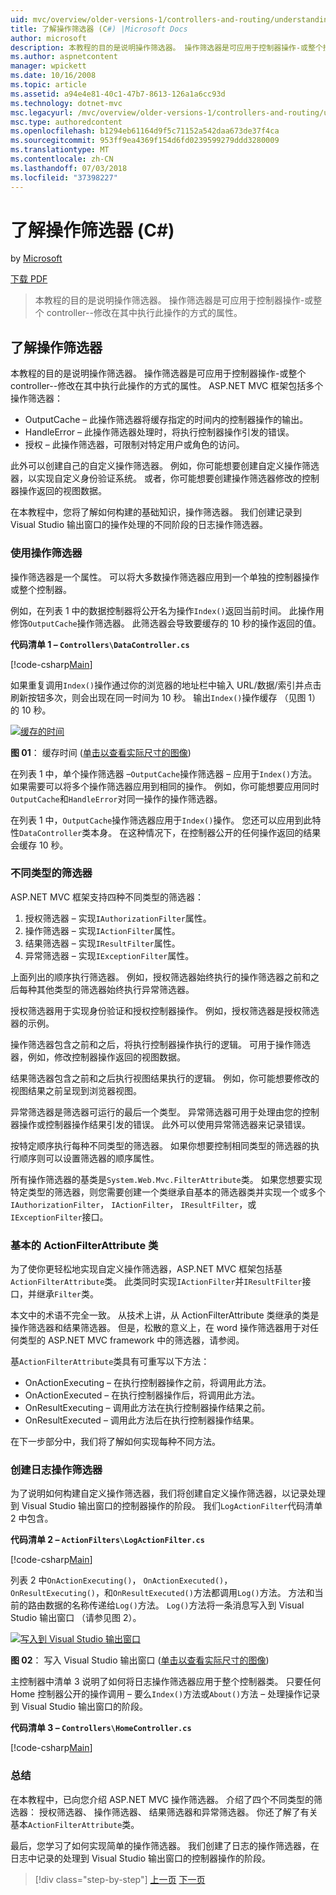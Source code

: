 ```yaml
---
uid: mvc/overview/older-versions-1/controllers-and-routing/understanding-action-filters-cs
title: 了解操作筛选器 (C#) |Microsoft Docs
author: microsoft
description: 本教程的目的是说明操作筛选器。 操作筛选器是可应用于控制器操作-或整个控制器的属性...
ms.author: aspnetcontent
manager: wpickett
ms.date: 10/16/2008
ms.topic: article
ms.assetid: a94e4e81-40c1-47b7-8613-126a1a6cc93d
ms.technology: dotnet-mvc
msc.legacyurl: /mvc/overview/older-versions-1/controllers-and-routing/understanding-action-filters-cs
msc.type: authoredcontent
ms.openlocfilehash: b1294eb61164d9f5c71152a542daa673de37f4ca
ms.sourcegitcommit: 953ff9ea4369f154d6fd0239599279ddd3280009
ms.translationtype: MT
ms.contentlocale: zh-CN
ms.lasthandoff: 07/03/2018
ms.locfileid: "37398227"
---
```

<a name="understanding-action-filters-c"></a>了解操作筛选器 (C#)
====================
by [Microsoft](https://github.com/microsoft)

[下载 PDF](http://download.microsoft.com/download/e/f/3/ef3f2ff6-7424-48f7-bdaa-180ef64c3490/ASPNET_MVC_Tutorial_14_CS.pdf)

> 本教程的目的是说明操作筛选器。 操作筛选器是可应用于控制器操作-或整个 controller--修改在其中执行此操作的方式的属性。


## <a name="understanding-action-filters"></a>了解操作筛选器

本教程的目的是说明操作筛选器。 操作筛选器是可应用于控制器操作-或整个 controller--修改在其中执行此操作的方式的属性。 ASP.NET MVC 框架包括多个操作筛选器：

- OutputCache – 此操作筛选器将缓存指定的时间内的控制器操作的输出。
- HandleError – 此操作筛选器处理时，将执行控制器操作引发的错误。
- 授权 – 此操作筛选器，可限制对特定用户或角色的访问。

此外可以创建自己的自定义操作筛选器。 例如，你可能想要创建自定义操作筛选器，以实现自定义身份验证系统。 或者，你可能想要创建操作筛选器修改的控制器操作返回的视图数据。

在本教程中，您将了解如何构建的基础知识，操作筛选器。 我们创建记录到 Visual Studio 输出窗口的操作处理的不同阶段的日志操作筛选器。

### <a name="using-an-action-filter"></a>使用操作筛选器

操作筛选器是一个属性。 可以将大多数操作筛选器应用到一个单独的控制器操作或整个控制器。

例如，在列表 1 中的数据控制器将公开名为操作`Index()`返回当前时间。 此操作用修饰`OutputCache`操作筛选器。 此筛选器会导致要缓存的 10 秒的操作返回的值。

**代码清单 1 – `Controllers\DataController.cs`**

[!code-csharp[Main](understanding-action-filters-cs/samples/sample1.cs)]

如果重复调用`Index()`操作通过你的浏览器的地址栏中输入 URL/数据/索引并点击刷新按钮多次，则会出现在同一时间为 10 秒。 输出`Index()`操作缓存 （见图 1） 的 10 秒。


[![缓存的时间](understanding-action-filters-cs/_static/image2.png)](understanding-action-filters-cs/_static/image1.png)

**图 01**： 缓存时间 ([单击以查看实际尺寸的图像](understanding-action-filters-cs/_static/image3.png))


在列表 1 中，单个操作筛选器 –`OutputCache`操作筛选器 – 应用于`Index()`方法。 如果需要可以将多个操作筛选器应用到相同的操作。 例如，你可能想要应用同时`OutputCache`和`HandleError`对同一操作的操作筛选器。

在列表 1 中，`OutputCache`操作筛选器应用于`Index()`操作。 您还可以应用到此特性`DataController`类本身。 在这种情况下，在控制器公开的任何操作返回的结果会缓存 10 秒。

### <a name="the-different-types-of-filters"></a>不同类型的筛选器

ASP.NET MVC 框架支持四种不同类型的筛选器：

1. 授权筛选器 – 实现`IAuthorizationFilter`属性。
2. 操作筛选器 – 实现`IActionFilter`属性。
3. 结果筛选器 – 实现`IResultFilter`属性。
4. 异常筛选器 – 实现`IExceptionFilter`属性。

上面列出的顺序执行筛选器。 例如，授权筛选器始终执行的操作筛选器之前和之后每种其他类型的筛选器始终执行异常筛选器。

授权筛选器用于实现身份验证和授权控制器操作。 例如，授权筛选器是授权筛选器的示例。

操作筛选器包含之前和之后，将执行控制器操作执行的逻辑。 可用于操作筛选器，例如，修改控制器操作返回的视图数据。

结果筛选器包含之前和之后执行视图结果执行的逻辑。 例如，你可能想要修改的视图结果之前呈现到浏览器视图。

异常筛选器是筛选器可运行的最后一个类型。 异常筛选器可用于处理由您的控制器操作或控制器操作结果引发的错误。 此外可以使用异常筛选器来记录错误。

按特定顺序执行每种不同类型的筛选器。 如果你想要控制相同类型的筛选器的执行顺序则可以设置筛选器的顺序属性。

所有操作筛选器的基类是`System.Web.Mvc.FilterAttribute`类。 如果您想要实现特定类型的筛选器，则您需要创建一个类继承自基本的筛选器类并实现一个或多个`IAuthorizationFilter`， `IActionFilter`， `IResultFilter`，或`IExceptionFilter`接口。

### <a name="the-base-actionfilterattribute-class"></a>基本的 ActionFilterAttribute 类

为了使你更轻松地实现自定义操作筛选器，ASP.NET MVC 框架包括基`ActionFilterAttribute`类。 此类同时实现`IActionFilter`并`IResultFilter`接口，并继承`Filter`类。

本文中的术语不完全一致。 从技术上讲，从 ActionFilterAttribute 类继承的类是操作筛选器和结果筛选器。 但是，松散的意义上，在 word 操作筛选器用于对任何类型的 ASP.NET MVC framework 中的筛选器，请参阅。

基`ActionFilterAttribute`类具有可重写以下方法：

- OnActionExecuting – 在执行控制器操作之前，将调用此方法。
- OnActionExecuted – 在执行控制器操作后，将调用此方法。
- OnResultExecuting – 调用此方法在执行控制器操作结果之前。
- OnResultExecuted – 调用此方法后在执行控制器操作结果。

在下一步部分中，我们将了解如何实现每种不同方法。

### <a name="creating-a-log-action-filter"></a>创建日志操作筛选器

为了说明如何构建自定义操作筛选器，我们将创建自定义操作筛选器，以记录处理到 Visual Studio 输出窗口的控制器操作的阶段。 我们`LogActionFilter`代码清单 2 中包含。

**代码清单 2 – `ActionFilters\LogActionFilter.cs`**

[!code-csharp[Main](understanding-action-filters-cs/samples/sample2.cs)]

列表 2 中`OnActionExecuting()`， `OnActionExecuted()`， `OnResultExecuting()`，和`OnResultExecuted()`方法都调用`Log()`方法。 方法和当前的路由数据的名称传递给`Log()`方法。 `Log()`方法将一条消息写入到 Visual Studio 输出窗口 （请参见图 2）。


[![写入到 Visual Studio 输出窗口](understanding-action-filters-cs/_static/image5.png)](understanding-action-filters-cs/_static/image4.png)

**图 02**： 写入 Visual Studio 输出窗口 ([单击以查看实际尺寸的图像](understanding-action-filters-cs/_static/image6.png))


主控制器中清单 3 说明了如何将日志操作筛选器应用于整个控制器类。 只要任何 Home 控制器公开的操作调用 – 要么`Index()`方法或`About()`方法 – 处理操作记录到 Visual Studio 输出窗口的阶段。

**代码清单 3 – `Controllers\HomeController.cs`**

[!code-csharp[Main](understanding-action-filters-cs/samples/sample3.cs)]

### <a name="summary"></a>总结

在本教程中，已向您介绍 ASP.NET MVC 操作筛选器。 介绍了四个不同类型的筛选器： 授权筛选器、 操作筛选器、 结果筛选器和异常筛选器。 你还了解了有关基本`ActionFilterAttribute`类。

最后，您学习了如何实现简单的操作筛选器。 我们创建了日志的操作筛选器，在日志中记录的处理到 Visual Studio 输出窗口的控制器操作的阶段。

> [!div class="step-by-step"]
> [上一页](asp-net-mvc-routing-overview-cs.md)
> [下一页](improving-performance-with-output-caching-cs.md)
